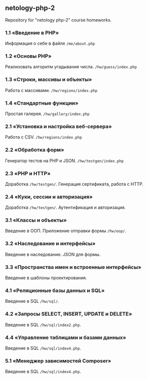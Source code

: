 ## netology-php-2
Repository for "netology php-2" course homeworks.

### 1.1 «Введение в PHP»
Информация о себе в файле `/me/about.php`

### 1.2 «Основы PHP»
Реализовать алгоритм угадывания числа. `/hw/guess/index.php`

### 1.3 «Строки, массивы и объекты»
Работа с массивами. `/hw/regions/index.php`

### 1.4 «Стандартные функции»
Простая галерея. `/hw/gallery/index.php`

### 2.1 «Установка и настройка веб-сервера»
Работа с CSV. `/hw/regions/index.php`

### 2.2 «Обработка форм»
Генератор тестов на PHP и JSON. `/hw/testgen/index.php`

### 2.3 «PHP и HTTP»
Доработка `/hw/testgen/`. Генерация сертификата, работа с HTTP.

### 2.4 «Куки, сессии и авторизация»
Доработка `/hw/testgen/`. Аутентификация и авторизация.

### 3.1 «Классы и объекты»
Введение в ООП. Приложение отправки формы `/hw/oop/`.

### 3.2 «Наследование и интерфейсы»
Введение в наследование. JSON для формы.

### 3.3 «Пространства имен и встроенные интерфейсы»
Введение в шаблоны проектирования.

### 4.1 «Реляционные базы данных и SQL»
Введение в SQL `/hw/sql/`.

### 4.2 «Запросы SELECT, INSERT, UPDATE и DELETE»
Введение в SQL `/hw/sql/index2.php`.

### 4.4 «Управление таблицами и базами данных»
Введение в SQL `/hw/sql/index4.php`.

### 5.1 «Менеджер зависимостей Composer»
Введение в SQL `/hw/sql/index4.php`.